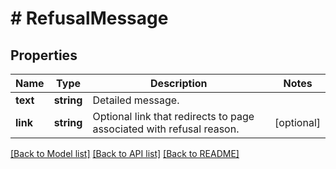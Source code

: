 # # RefusalMessage

## Properties

Name | Type | Description | Notes
------------ | ------------- | ------------- | -------------
**text** | **string** | Detailed message. | 
**link** | **string** | Optional link that redirects to page associated with refusal reason. | [optional] 

[[Back to Model list]](../../README.md#documentation-for-models) [[Back to API list]](../../README.md#documentation-for-api-endpoints) [[Back to README]](../../README.md)


